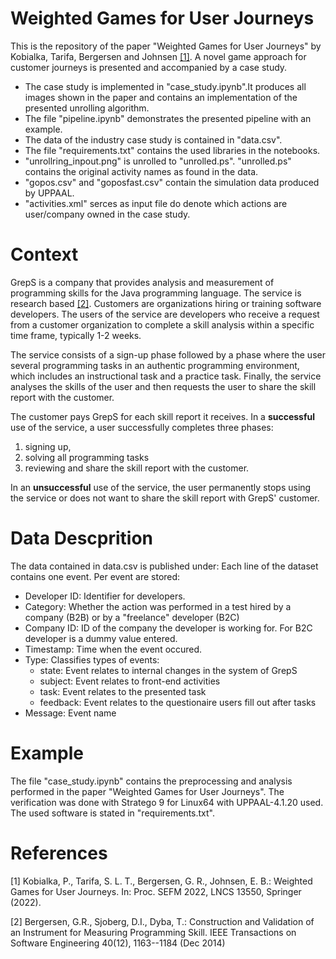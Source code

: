 # Weighted Games for User Journeys
This is the repository of the paper "Weighted Games for User Journeys" by Kobialka, Tarifa, Bergersen and Johnsen [[1]](#1).
A novel game approach for customer journeys is presented and accompanied by a case study.

- The case study is implemented in "case_study.ipynb".It produces all images shown in the paper and contains an implementation of the presented unrolling algorithm.
- The file "pipeline.ipynb" demonstrates the presented pipeline with an example.
- The data of the industry case study is contained in "data.csv".
- The file "requirements.txt" contains the used libraries in the notebooks.
- "unrollring_inpout.png" is unrolled to "unrolled.ps". "unrolled.ps" contains the original activity names as found in the data.
- "gopos.csv" and "goposfast.csv" contain the simulation data produced by UPPAAL.
- "activities.xml" serces as input file do denote which actions are user/company owned in the case study.

# Context
GrepS is a company that provides analysis and measurement of
programming skills for the Java programming language.  The service is
research based [[2]](#2).
Customers are organizations hiring or training software
developers.  The users of the service are developers who
receive a request from a customer organization to complete a skill
analysis within a specific time frame, typically 1-2 weeks.

The service consists of a sign-up phase followed by a phase where the
user several programming tasks in an authentic programming
environment, which includes an instructional task and a practice task.
Finally, the service analyses the skills of the user and then requests
the user to share the skill report with the customer.

The customer pays GrepS for each skill report it receives.  In a
**successful** use of the service, a user successfully completes
three phases:
1. signing up, 
2. solving all programming tasks
3. reviewing and share the skill report with the customer.

In an **unsuccessful** use of the service, the user permanently
stops using the service or does not want to share the skill report
with GrepS' customer.

# Data Descprition
The data contained in data.csv is published under:
Each line of the dataset contains one event.
Per event are stored:
- Developer ID: Identifier for developers.
- Category: Whether the action was performed in a test hired by a company (B2B) or by a "freelance" developer (B2C)
- Company ID: ID of the company the developer is working for. For B2C developer is a dummy value entered.
- Timestamp: Time when the event occured.
- Type: Classifies types of events:
    - state: Event relates to internal changes in the system of GrepS
    - subject: Event relates to front-end activities
    - task: Event relates to the presented task
    - feedback: Event relates to the questionaire users fill out after tasks
- Message: Event name

# Example
The file "case_study.ipynb" contains the preprocessing and analysis performed in the paper "Weighted Games for User Journeys".
The verification was done with Stratego 9 for Linux64 with UPPAAL-4.1.20 used.
The used software is stated in "requirements.txt".

# References
<a id="1">[1]</a> 
Kobialka, P., Tarifa, S. L. T., Bergersen, G. R., Johnsen, E. B.: Weighted Games for User Journeys. In: Proc. SEFM 2022, LNCS 13550, Springer (2022).

<a id="2">[2]</a> 
Bergersen, G.R., Sjoberg, D.I., Dyba, T.: Construction and Validation of an Instrument for Measuring Programming Skill. IEEE Transactions on Software Engineering 40(12),  1163--1184 (Dec 2014)
